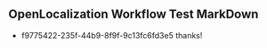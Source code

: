 ## OpenLocalization Workflow Test MarkDown
* f9775422-235f-44b9-8f9f-9c13fc6fd3e5 thanks!

<!--HONumber=Jul16_HO3-->



